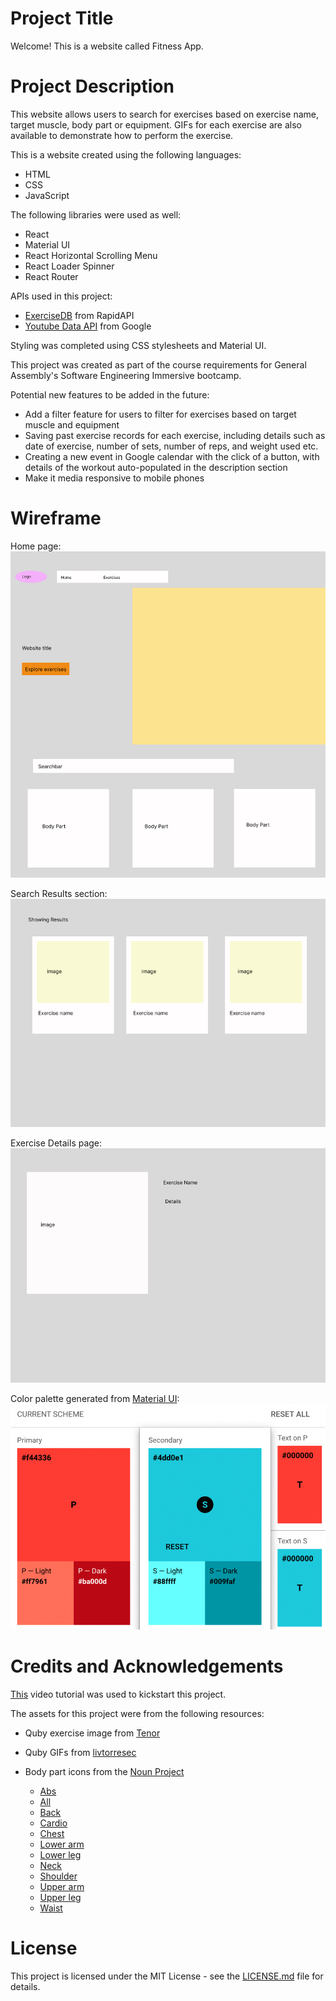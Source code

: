 # Project Title
Welcome! This is a website called Fitness App.

# Project Description
This website allows users to search for exercises based on exercise name, target muscle, body part or equipment. GIFs for each exercise are also available to demonstrate how to perform the exercise.

This is a website created using the following languages:
- HTML
- CSS
- JavaScript 

The following libraries were used as well:
- React
- Material UI
- React Horizontal Scrolling Menu
- React Loader Spinner
- React Router

APIs used in this project:
- [ExerciseDB](https://rapidapi.com/justin-WFnsXH_t6/api/exercisedb?utm_source=youtube.com%2FJavaScriptMastery&utm_medium=referral&utm_campaign=DevRel) from RapidAPI
- [Youtube Data API](https://developers.google.com/youtube/v3) from Google

Styling was completed using CSS stylesheets and Material UI.

This project was created as part of the course requirements for General Assembly's Software Engineering Immersive bootcamp.

Potential new features to be added in the future:
- Add a filter feature for users to filter for exercises based on target muscle and equipment
- Saving past exercise records for each exercise, including details such as date of exercise, number of sets, number of reps, and weight used etc.
- Creating a new event in Google calendar with the click of a button, with details of the workout auto-populated in the description section
- Make it media responsive to mobile phones

# Wireframe
Home page:
![Home page](/src/assets/wireframes/Home.jpeg)

Search Results section:
![Search Results section](/src/assets/wireframes/Results%20section.png)

Exercise Details page:
![Exercise Details page](/src/assets/wireframes/Details%20page.jpeg)

Color palette generated from [Material UI](https://material.io/resources/color/#!/?view.left=0&view.right=1):
![color palette](/src/assets/wireframes/Color%20Palette.png)

# Credits and Acknowledgements
[This](https://www.youtube.com/watch?v=KBpoBc98BwM&t=1s&ab_channel=JavaScriptMastery) video tutorial was used to kickstart this project.

The assets for this project were from the following resources:
- Quby exercise image from [Tenor](https://tenor.com/view/quby-quby-gif-quby-sticker-pentol-pentol-sticker-gif-26373690)

- Quby GIFs from [livtorresec](https://getstickerpack.com/stickers/quby-pentol-gif)

- Body part icons from the [Noun Project](https://thenounproject.com)
    - [Abs](https://thenounproject.com/icon/body-5127184/)
    - [All](https://thenounproject.com/icon/body-789989/)
    - [Back](https://thenounproject.com/icon/back-body-4553491/)
    - [Cardio](https://thenounproject.com/icon/cardio-3698271/)
    - [Chest](https://thenounproject.com/icon/six-pack-4655406/)
    - [Lower arm](https://thenounproject.com/icon/arm-3926263/)
    - [Lower leg](https://thenounproject.com/icon/calf-3437519/)
    - [Neck](https://thenounproject.com/icon/neck-1786708/)
    - [Shoulder](https://thenounproject.com/icon/shoulder-3437417/)
    - [Upper arm](https://thenounproject.com/icon/arm-663872/)
    - [Upper leg](https://thenounproject.com/icon/leg-muscle-1861016/)
    - [Waist](https://thenounproject.com/icon/waist-4704563/)

# License
This project is licensed under the MIT License - see the [LICENSE.md](https://github.com/tanruyi/fitness_app/blob/main/LICENSE) file for details.